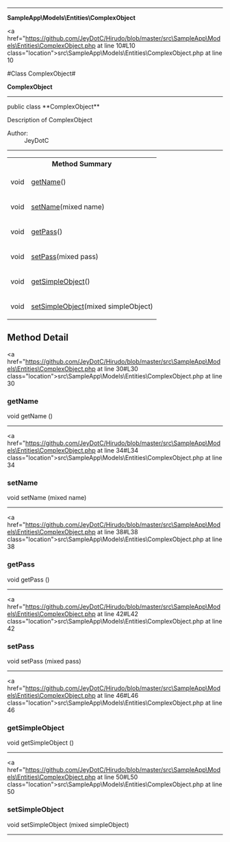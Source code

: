 
- - -

**SampleApp\Models\Entities\ComplexObject**


<a href="https://github.com/JeyDotC/Hirudo/blob/master/src\SampleApp\Models\Entities\ComplexObject.php at line 10#L10 class="location">src\SampleApp\Models\Entities\ComplexObject.php at line 10</a>

#Class ComplexObject#

**ComplexObject**




- - -

<p class="signature">public  class **ComplexObject**</p>

<div class="comment" id="overview_description"><p>Description of ComplexObject</p></div>

<dl>
<dt>Author:</dt>
<dd>JeyDotC</dd>
</dl>


- - -

<table id="summary_method">
<tr><th colspan="2">Method Summary</th></tr>
<tr>
<td><span class='k'></span> <span class='nx'>void</span></td>
<td class="description"><p class="name"><a href="#getname">getName</a>()</p></td>
</tr>
<tr>
<td><span class='k'></span> <span class='nx'>void</span></td>
<td class="description"><p class="name"><a href="#setname">setName</a>(mixed name)</p></td>
</tr>
<tr>
<td><span class='k'></span> <span class='nx'>void</span></td>
<td class="description"><p class="name"><a href="#getpass">getPass</a>()</p></td>
</tr>
<tr>
<td><span class='k'></span> <span class='nx'>void</span></td>
<td class="description"><p class="name"><a href="#setpass">setPass</a>(mixed pass)</p></td>
</tr>
<tr>
<td><span class='k'></span> <span class='nx'>void</span></td>
<td class="description"><p class="name"><a href="#getsimpleobject">getSimpleObject</a>()</p></td>
</tr>
<tr>
<td><span class='k'></span> <span class='nx'>void</span></td>
<td class="description"><p class="name"><a href="#setsimpleobject">setSimpleObject</a>(mixed simpleObject)</p></td>
</tr>
</table>

<h2 id="detail_method">Method Detail</h2>

<a href="https://github.com/JeyDotC/Hirudo/blob/master/src\SampleApp\Models\Entities\ComplexObject.php at line 30#L30 class="location">src\SampleApp\Models\Entities\ComplexObject.php at line 30</a>

<h3 id="getName()">getName</h3>
<span class='k'></span> <span class='nx'>void</span> <span class='nf'>getName</span> ()

<div class="details">
</div>

- - -


<a href="https://github.com/JeyDotC/Hirudo/blob/master/src\SampleApp\Models\Entities\ComplexObject.php at line 34#L34 class="location">src\SampleApp\Models\Entities\ComplexObject.php at line 34</a>

<h3 id="setName()">setName</h3>
<span class='k'></span> <span class='nx'>void</span> <span class='nf'>setName</span> (mixed name)

<div class="details">
</div>

- - -


<a href="https://github.com/JeyDotC/Hirudo/blob/master/src\SampleApp\Models\Entities\ComplexObject.php at line 38#L38 class="location">src\SampleApp\Models\Entities\ComplexObject.php at line 38</a>

<h3 id="getPass()">getPass</h3>
<span class='k'></span> <span class='nx'>void</span> <span class='nf'>getPass</span> ()

<div class="details">
</div>

- - -


<a href="https://github.com/JeyDotC/Hirudo/blob/master/src\SampleApp\Models\Entities\ComplexObject.php at line 42#L42 class="location">src\SampleApp\Models\Entities\ComplexObject.php at line 42</a>

<h3 id="setPass()">setPass</h3>
<span class='k'></span> <span class='nx'>void</span> <span class='nf'>setPass</span> (mixed pass)

<div class="details">
</div>

- - -


<a href="https://github.com/JeyDotC/Hirudo/blob/master/src\SampleApp\Models\Entities\ComplexObject.php at line 46#L46 class="location">src\SampleApp\Models\Entities\ComplexObject.php at line 46</a>

<h3 id="getSimpleObject()">getSimpleObject</h3>
<span class='k'></span> <span class='nx'>void</span> <span class='nf'>getSimpleObject</span> ()

<div class="details">
</div>

- - -


<a href="https://github.com/JeyDotC/Hirudo/blob/master/src\SampleApp\Models\Entities\ComplexObject.php at line 50#L50 class="location">src\SampleApp\Models\Entities\ComplexObject.php at line 50</a>

<h3 id="setSimpleObject()">setSimpleObject</h3>
<span class='k'></span> <span class='nx'>void</span> <span class='nf'>setSimpleObject</span> (mixed simpleObject)

<div class="details">
</div>

- - -

